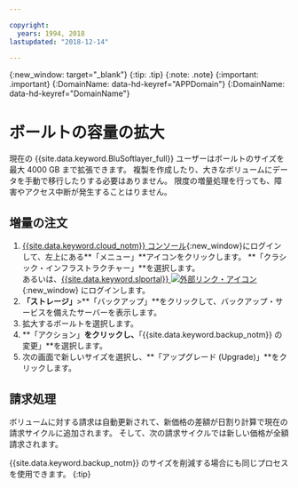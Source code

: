 ```yaml
---

copyright:
  years: 1994, 2018
lastupdated: "2018-12-14"

---
```

{:new_window: target="_blank"}
{:tip: .tip}
{:note: .note}
{:important: .important}
{:DomainName: data-hd-keyref="APPDomain"}
{:DomainName: data-hd-keyref="DomainName"}


# ボールトの容量の拡大

現在の {{site.data.keyword.BluSoftlayer_full}} ユーザーはボールトのサイズを最大 4000 GB まで拡張できます。 複製を作成したり、大きなボリュームにデータを手動で移行したりする必要はありません。 限度の増量処理を行っても、障害やアクセス中断が発生することはりません。

## 増量の注文

1. [{{site.data.keyword.cloud_notm}} コンソール](https://{DomainName}/catalog/){:new_window}にログインして、左上にある**「メニュー」**アイコンをクリックします。 **「クラシック・インフラストラクチャー」**を選択します。<br/>
   あるいは、[{{site.data.keyword.slportal}} ![外部リンク・アイコン](../../icons/launch-glyph.svg "外部リンク・アイコン")](https://control.softlayer.com/){:new_window} にログインします。
2. **「ストレージ」**>**「バックアップ」**をクリックして、バックアップ・サービスを備えたサーバーを表示します。
3. 拡大するボールトを選択します。
4. **「アクション」**をクリックし、**「{{site.data.keyword.backup_notm}} の変更」**を選択します。
5. 次の画面で新しいサイズを選択し、**「アップグレード (Upgrade)」**をクリックします。

## 請求処理

ボリュームに対する請求は自動更新されて、新価格の差額が日割り計算で現在の請求サイクルに追加されます。 そして、次の請求サイクルでは新しい価格が全額請求されます。

{{site.data.keyword.backup_notm}} のサイズを削減する場合にも同じプロセスを使用できます。
{:tip}
